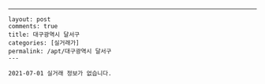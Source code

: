 ---
    layout: post
    comments: true
    title: 대구광역시 달서구
    categories: [실거래가]
    permalink: /apt/대구광역시 달서구
    ---

    2021-07-01 실거래 정보가 없습니다.

    